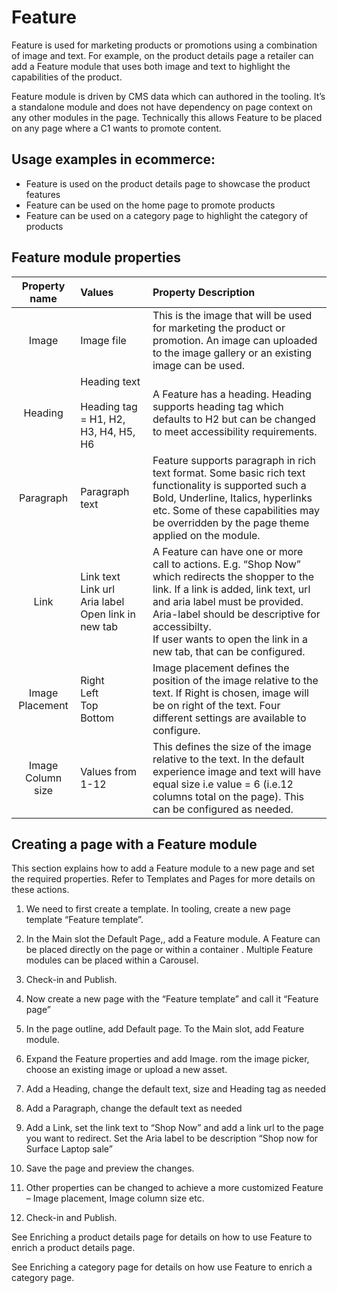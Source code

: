 # Feature

Feature is used for marketing products or promotions using a combination of image and text. For example, on the product details page a retailer can add a Feature module that uses both image and text to highlight the capabilities of the product. 

Feature module is driven by CMS data which can authored in the tooling. It’s a standalone module and does not have dependency on page context on any other modules in the page. Technically this allows Feature to be placed on any page where a C1 wants to promote content.

## Usage examples in ecommerce:

- Feature is used on the product details page to showcase the product features
- Feature can be used on the home page to promote products
- Feature can be used on a category page to highlight the category of products

## Feature module properties

|   Property name   | Values                                                       | Property Description                                         |
| :---------------: | :----------------------------------------------------------- | :----------------------------------------------------------- |
|       Image       | Image file                                                   | This is the image that will be used for marketing the product or   promotion. An image can uploaded to the image gallery or an existing   image can be used. |
|      Heading      | Heading text<br /><br />Heading tag = H1, H2, H3, H4, H5, H6 | A Feature has a heading. Heading supports heading tag which defaults   to H2 but can be changed to meet accessibility requirements. |
|     Paragraph     | Paragraph text                                               | Feature supports paragraph in rich text format. Some basic rich text   functionality is supported such a Bold, Underline, Italics, hyperlinks etc. Some of these capabilities may be overridden by the page theme applied on the module. |
|       Link        | Link text<br />Link url<br />Aria label<br />Open link in new tab | A Feature can have one or more call to   actions. E.g. “Shop Now” which redirects the shopper to the link. If a link   is added, link text, url and aria label must be provided.<br />Aria-label should be descriptive for   accessibilty.<br />If user wants to open the link in a new   tab, that can be configured. |
|  Image Placement  | Right<br />Left<br />Top<br />Bottom                         | Image placement defines the position of the image relative to the text. If Right is chosen, image will be on right of the text. Four different settings are available to configure. |
| Image Column size | Values from 1-12                                             | This defines the size of the image relative to the text. In the   default experience image and text will have equal size i.e value = 6  (i.e.12 columns total on the page). This can   be configured as needed. |

##  

## Creating a page with a Feature module

This section explains how to add a Feature module to a new page and set the required properties. Refer to Templates and Pages for more details on these actions.

1. We need to first create a template. In tooling, create a new page template “Feature template”.

2. In the Main slot the Default Page,, add a Feature module. A Feature can be placed directly on the page or within a container <link>. Multiple Feature modules can be placed within a Carousel<link>.

3. Check-in and Publish. 

4. Now create a new page with the “Feature template” and call it “Feature page”

5. In the page outline, add Default page. To the Main slot, add Feature module.

6. Expand the Feature properties and add Image. rom the image picker, choose an existing image or upload a new asset. 

7. Add a Heading, change the default text, size and Heading tag as needed

8. Add a Paragraph, change the default text as needed

9. Add a Link, set the link text to “Shop Now” and add a link url to the page you want to redirect. Set the Aria label to be description “Shop now for Surface Laptop sale”

10. Save the page and preview the changes.

11. Other properties can be changed to achieve a more customized Feature – Image placement, Image column size etc.

12. Check-in and Publish.

    

See Enriching a product details page for details on how to use Feature to enrich a product details page.

See Enriching a category page for details on how use Feature to enrich a category page. 
